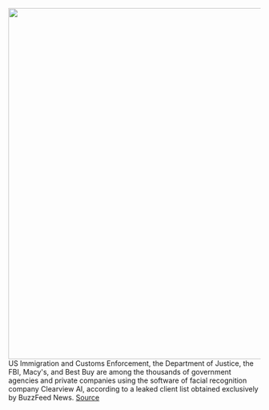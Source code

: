 <img src='https://cdn.vox-cdn.com/thumbor/cd0ZunO0cZn5YC_HGF-YQozczmk=/0x0:2040x1360/1200x800/filters:focal(857x517:1183x843)/cdn.vox-cdn.com/uploads/chorus_image/image/66392277/jbareham_170417_1617_0001.0.jpg' width='700px' /><br/>
US Immigration and Customs Enforcement, the Department of Justice, the FBI, Macy's, and Best Buy are among the thousands of government agencies and private companies using the software of facial recognition company Clearview AI, according to a leaked client list obtained exclusively by BuzzFeed News.
<a href='https://www.theverge.com/2020/2/27/21156678/clearview-ai-client-macy-fbi-doj-twitter-facebook-youtube'> Source <a/>